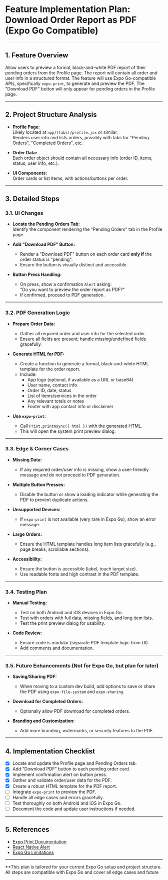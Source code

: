 # Feature Implementation Plan: Download Order Report as PDF (Expo Go Compatible)

---

## 1. **Feature Overview**

Allow users to preview a formal, black-and-white PDF report of their pending orders from the Profile page. The report will contain all order and user info in a structured format. The feature will use Expo Go-compatible APIs, specifically `expo-print`, to generate and preview the PDF. The "Download PDF" button will only appear for pending orders in the Profile page.

---

## 2. **Project Structure Analysis**

- **Profile Page:**  
  Likely located at `app/(tabs)/profile.jsx` or similar.  
  Renders user info and lists orders, possibly with tabs for "Pending Orders", "Completed Orders", etc.

- **Order Data:**  
  Each order object should contain all necessary info (order ID, items, status, user info, etc.).

- **UI Components:**  
  Order cards or list items, with actions/buttons per order.

---

## 3. **Detailed Steps**

### 3.1. **UI Changes**

- **Locate the Pending Orders Tab:**  
  Identify the component rendering the "Pending Orders" tab in the Profile page.

- **Add "Download PDF" Button:**  
  - Render a "Download PDF" button on each order card **only if** the order status is "pending".
  - Ensure the button is visually distinct and accessible.

- **Button Press Handling:**  
  - On press, show a confirmation `Alert` asking:  
    "Do you want to preview the order report as PDF?"
  - If confirmed, proceed to PDF generation.

---

### 3.2. **PDF Generation Logic**

- **Prepare Order Data:**  
  - Gather all required order and user info for the selected order.
  - Ensure all fields are present; handle missing/undefined fields gracefully.

- **Generate HTML for PDF:**  
  - Create a function to generate a formal, black-and-white HTML template for the order report.
  - Include:
    - App logo (optional, if available as a URL or base64)
    - User name, contact info
    - Order ID, date, status
    - List of items/services in the order
    - Any relevant totals or notes
    - Footer with app contact info or disclaimer

- **Use `expo-print`:**  
  - Call `Print.printAsync({ html })` with the generated HTML.
  - This will open the system print preview dialog.

---

### 3.3. **Edge & Corner Cases**

- **Missing Data:**  
  - If any required order/user info is missing, show a user-friendly message and do not proceed to PDF generation.

- **Multiple Button Presses:**  
  - Disable the button or show a loading indicator while generating the PDF to prevent duplicate actions.

- **Unsupported Devices:**  
  - If `expo-print` is not available (very rare in Expo Go), show an error message.

- **Large Orders:**  
  - Ensure the HTML template handles long item lists gracefully (e.g., page breaks, scrollable sections).

- **Accessibility:**  
  - Ensure the button is accessible (label, touch target size).
  - Use readable fonts and high contrast in the PDF template.

---

### 3.4. **Testing Plan**

- **Manual Testing:**  
  - Test on both Android and iOS devices in Expo Go.
  - Test with orders with full data, missing fields, and long item lists.
  - Test the print preview dialog for usability.

- **Code Review:**  
  - Ensure code is modular (separate PDF template logic from UI).
  - Add comments and documentation.

---

### 3.5. **Future Enhancements (Not for Expo Go, but plan for later)**

- **Saving/Sharing PDF:**  
  - When moving to a custom dev build, add options to save or share the PDF using `expo-file-system` and `expo-sharing`.

- **Download for Completed Orders:**  
  - Optionally allow PDF download for completed orders.

- **Branding and Customization:**  
  - Add more branding, watermarks, or security features to the PDF.

---

## 4. **Implementation Checklist**

- [x] Locate and update the Profile page and Pending Orders tab.
- [x] Add "Download PDF" button to each pending order card.
- [x] Implement confirmation alert on button press.
- [x] Gather and validate order/user data for the PDF.
- [x] Create a robust HTML template for the PDF report.
- [ ] Integrate `expo-print` to preview the PDF.
- [ ] Handle all edge cases and errors gracefully.
- [ ] Test thoroughly on both Android and iOS in Expo Go.
- [ ] Document the code and update user instructions if needed.

---

## 5. **References**

- [Expo Print Documentation](https://docs.expo.dev/versions/latest/sdk/print/)
- [React Native Alert](https://reactnative.dev/docs/alert)
- [Expo Go Limitations](https://docs.expo.dev/workflow/expo-go/)

---

**This plan is tailored for your current Expo Go setup and project structure. All steps are compatible with Expo Go and cover all edge cases and future